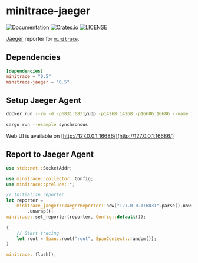 # minitrace-jaeger

[![Documentation](https://docs.rs/minitrace-jaeger/badge.svg)](https://docs.rs/minitrace-jaeger/)
[![Crates.io](https://img.shields.io/crates/v/minitrace-jaeger.svg)](https://crates.io/crates/minitrace-jaeger)
[![LICENSE](https://img.shields.io/github/license/tikv/minitrace-rust.svg)](https://github.com/tikv/minitrace-rust/blob/master/LICENSE)

[Jaeger](https://www.jaegertracing.io/) reporter for [`minitrace`](https://crates.io/crates/minitrace).

## Dependencies

```toml
[dependencies]
minitrace = "0.5"
minitrace-jaeger = "0.5"
```

## Setup Jaeger Agent

```sh
docker run --rm -d -p6831:6831/udp -p14268:14268 -p16686:16686 --name jaeger jaegertracing/all-in-one:latest

cargo run --example synchronous
```

Web UI is available on [http://127.0.0.1:16686/](http://127.0.0.1:16686/)

## Report to Jaeger Agent

```rust
use std::net::SocketAddr;

use minitrace::collector::Config;
use minitrace::prelude::*;

// Initialize reporter
let reporter =
    minitrace_jaeger::JaegerReporter::new("127.0.0.1:6831".parse().unwrap(), "asynchronous")
        .unwrap();
minitrace::set_reporter(reporter, Config::default());

{
    // Start tracing
    let root = Span::root("root", SpanContext::random());
}

minitrace::flush();
```
